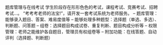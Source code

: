 题库管理与在线考试
学生阶段存在形形色色的考试，课程考试、竞赛考试、招聘考试…。 “考考考老师的法宝!”，请开发一套考试系统为老师服务。
– 题库管理：能够录入题目、答案、难易度值等
– 能够处理多种题型：选择题（单选、多选）、判断题、问答题
– 组卷：选择题目构成试卷、重复判断、题目构成分析等
– 权限管理：老师之能维护各自题目，管理员有权组卷等
– 附加功能：在线答题、自动评判（选择题、判断题）